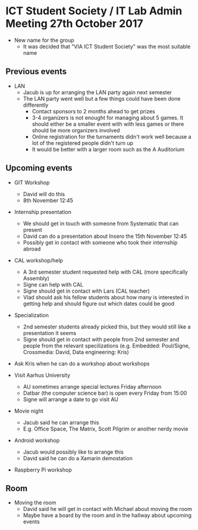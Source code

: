 # ICT Student Society / IT Lab Admin Meeting 27th October 2017

- New name for the group
    * It was decided that "VIA ICT Student Society" was the most suitable name

## Previous events

- LAN
    * Jacub is up for arranging the LAN party again next semester   
    * The LAN party went well but a few things could have been done differently
         * Contact sponsors to 2 months ahead to get prizes
         * 3-4 organizers is not enought for managing about 5 games. It should either be a smaller event with with less games or there should be more organizers involved
         * Online registration for the turnaments didn't work well because a lot of the registered people didn't turn up
         * It would be better with a larger room such as the A Auditorium

## Upcoming events

- GIT Workshop
    * David will do this
    * 8th November 12:45

- Internship presentation
    * We should get in touch with someone from Systematic that can present
    * David can do a presentation about Insero the 15th November 12:45
    * Possibly get in contact with someone who took their internship abroad

- CAL workshop/help
    * A 3rd semester student requested help with CAL (more specifically Assembly)
    * Signe can help with CAL
    * Signe should get in contact with Lars (CAL teacher)
    * Vlad should ask his fellow students about how many is interested in getting help and should figure out which dates could be good

- Specialization
    * 2nd semester students already picked this, but they would still like a presentation it seems
    * Signe should get in contact with people from 2nd semester and people from the relevant specilizations (e.g. Embedded: Poul/Signe, Crossmedia: David, Data engineering: Kris)

- Ask Kris when he can do a workshop about workshops

- Visit Aarhus University
    * AU sometimes arrange special lectures Friday afternoon
    * Datbar (the computer science bar) is open every Friday from 15:00
    * Signe will arrange a date to go visit AU

- Movie night
    * Jacub said he can arrange this
    * E.g. Office Space, The Matrix, Scott Pilgrim or another nerdy movie

- Android workshop
    * Jacub would possibly like to arrange this
    * David said he can do a Xamarin demostation

- Raspberry Pi workshop
 
## Room

- Moving the room
    * David said he will get in contact with Michael about moving the room
    * Maybe have a board by the room and in the hallway about upcoming events

